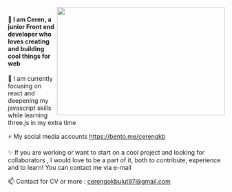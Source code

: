 <img align="right" width="390" height="250" src="https://github.com/CerenGKB/CerenGKB/assets/47979970/f7843f77-53cf-46d6-a58c-d55c91b7961a">

#### 👋 I am Ceren, a junior Front end developer who loves creating and building cool things for web

🌱 I am currently focusing on react and deepening my javascript skills while learning three.js in my extra time 

⚡ My social media accounts https://bento.me/cerengkb

✨ If you are working or want to start on a cool project and looking for collaborators , I would love to be a part of it, both to contribute, experience and to learn! You can contact me via e-mail

📫 Contact for CV or more : cerengokbulut97@gmail.com

<br clear="both"/>








<!--![giphy](https://github.com/CerenGKB/CerenGKB/assets/47979970/5f5537da-d1c7-4f4d-bcca-4ea86381f971)
  <img src="https://github.com/CerenGKB/CerenGKB/assets/47979970/f7843f77-53cf-46d6-a58c-d55c91b7961a" alt="Your Image" style="float: left; width:30%; margin-right: 1%; margin-bottom: 0.5em;">
**CerenGKB/CerenGKB** is a ✨ _special_ ✨ repository because its `README.md` (this file) appears on your GitHub profile.

Here are some ideas to get you started:

- 🔭 I’m currently working on ...
- 🌱 
- 👯 I’m looking to collaborate on ...
- 🤔 I’m looking for help with ...
- 💬 Ask me about ...
- 📫 How to reach me: ...
- 😄 Pronouns: ...
- ⚡ Fun fact: ...

🌱I am currently focusing on react and deepening my javascript skills while learning three.js in my extra time 
                   
⚡ My social media accounts https://bento.me/cerengkb
-->
